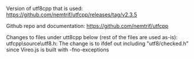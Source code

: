 Version of utf8cpp that is used:
https://github.com/nemtrif/utfcpp/releases/tag/v2.3.5

Github repo and documentation:
https://github.com/nemtrif/utfcpp

Changes to files under utt8cpp below (rest of the files are used as-is):
utfcpp\source\utf8.h:
The change is to ifdef out including "utf8/checked.h" since Vireo.js is built with -fno-exceptions
